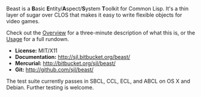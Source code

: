 Beast is a **B**asic **E**ntity/**A**spect/**S**ystem **T**oolkit for Common
Lisp.  It's a thin layer of sugar over CLOS that makes it easy to write flexible
objects for video games.

Check out the [Overview](./overview/) for a three-minute description of what
this is, or the [Usage](./usage/) for a full rundown.

* **License:** MIT/X11
* **Documentation:** <http://sjl.bitbucket.org/beast/>
* **Mercurial:** <http://bitbucket.org/sjl/beast/>
* **Git:** <http://github.com/sjl/beast/>

The test suite currently passes in SBCL, CCL, ECL, and ABCL on OS X and Debian.
Further testing is welcome.
